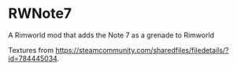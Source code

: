 # RWNote7
A Rimworld mod that adds the Note 7 as a grenade to Rimworld

Textures from https://steamcommunity.com/sharedfiles/filedetails/?id=784445034.
